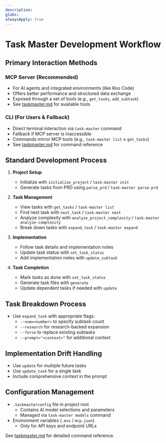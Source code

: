 ```yaml
---
description: 
globs: 
alwaysApply: true
---
```

# Task Master Development Workflow

## Primary Interaction Methods

### MCP Server (Recommended)
- For AI agents and integrated environments (like Roo Code)
- Offers better performance and structured data exchange
- Exposed through a set of tools (e.g., `get_tasks`, `add_subtask`)
- See [taskmaster.md](mdc:.roo/rules/500-taskmaster.md) for available tools

### CLI (For Users & Fallback)
- Direct terminal interaction via `task-master` command
- Fallback if MCP server is inaccessible
- Commands mirror MCP tools (e.g., `task-master list` ≈ `get_tasks`)
- See [taskmaster.md](mdc:.roo/rules/500-taskmaster.md) for command reference

## Standard Development Process

1. **Project Setup**
   - Initialize with `initialize_project` / `task-master init`
   - Generate tasks from PRD using `parse_prd` / `task-master parse-prd`

2. **Task Management**
   - View tasks with `get_tasks` / `task-master list`
   - Find next task with `next_task` / `task-master next`
   - Analyze complexity with `analyze_project_complexity` / `task-master analyze-complexity`
   - Break down tasks with `expand_task` / `task-master expand`

3. **Implementation**
   - Follow task details and implementation notes
   - Update task status with `set_task_status`
   - Add implementation notes with `update_subtask`

4. **Task Completion**
   - Mark tasks as done with `set_task_status`
   - Generate task files with `generate`
   - Update dependent tasks if needed with `update`

## Task Breakdown Process

- Use `expand_task` with appropriate flags:
  - `--num=<number>` to specify subtask count
  - `--research` for research-backed expansion
  - `--force` to replace existing subtasks
  - `--prompt="<context>"` for additional context

## Implementation Drift Handling

- Use `update` for multiple future tasks
- Use `update_task` for a single task
- Include comprehensive context in the prompt

## Configuration Management

- `.taskmasterconfig` file in project root
  - Contains AI model selections and parameters
  - Managed via `task-master models` command
- Environment variables (`.env` / `mcp.json`)
  - Only for API keys and endpoint URLs

See [taskmaster.md](mdc:.roo/rules/500-taskmaster.md) for detailed command reference.

